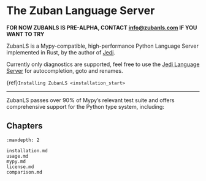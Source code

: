 # The Zuban Language Server

**FOR NOW ZUBANLS IS PRE-ALPHA, CONTACT info@zubanls.com IF YOU WANT TO TRY**

ZubanLS is a Mypy-compatible, high-performance Python Language Server
implemented in Rust, by the author of [Jedi](https://github.com/davidhalter/jedi).

Currently only diagnostics are supported, feel free to use the [Jedi Language
Server](https://github.com/pappasam/jedi-language-server/) for autocompletion,
goto and renames.

{ref}`Installing ZubanLS <installation_start>`

---

ZubanLS passes over 90% of Mypy’s relevant test suite and offers comprehensive
support for the Python type system, including:



## Chapters

```{toctree}
:maxdepth: 2

installation.md
usage.md
mypy.md
license.md
comparison.md
```
